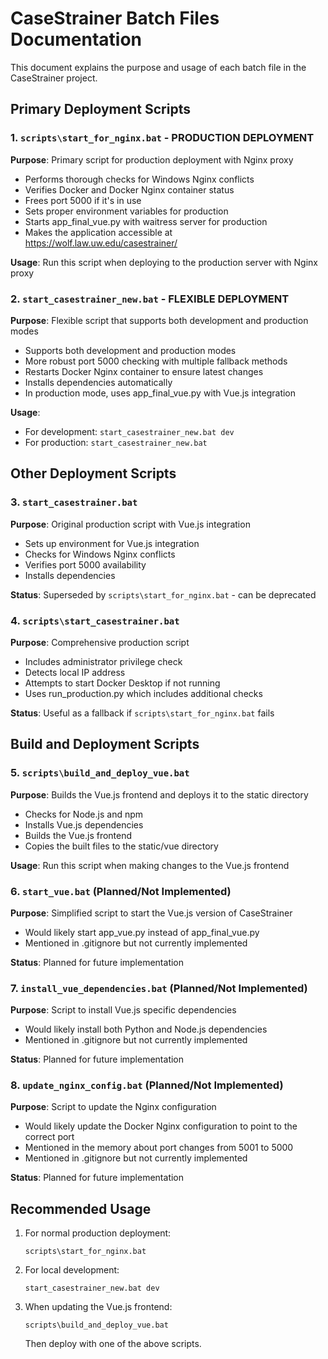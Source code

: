 # CaseStrainer Batch Files Documentation

This document explains the purpose and usage of each batch file in the CaseStrainer project.

## Primary Deployment Scripts

### 1. `scripts\start_for_nginx.bat` - PRODUCTION DEPLOYMENT
**Purpose**: Primary script for production deployment with Nginx proxy
- Performs thorough checks for Windows Nginx conflicts
- Verifies Docker and Docker Nginx container status
- Frees port 5000 if it's in use
- Sets proper environment variables for production
- Starts app_final_vue.py with waitress server for production
- Makes the application accessible at https://wolf.law.uw.edu/casestrainer/

**Usage**: Run this script when deploying to the production server with Nginx proxy

### 2. `start_casestrainer_new.bat` - FLEXIBLE DEPLOYMENT
**Purpose**: Flexible script that supports both development and production modes
- Supports both development and production modes
- More robust port 5000 checking with multiple fallback methods
- Restarts Docker Nginx container to ensure latest changes
- Installs dependencies automatically
- In production mode, uses app_final_vue.py with Vue.js integration

**Usage**: 
- For development: `start_casestrainer_new.bat dev`
- For production: `start_casestrainer_new.bat`

## Other Deployment Scripts

### 3. `start_casestrainer.bat`
**Purpose**: Original production script with Vue.js integration
- Sets up environment for Vue.js integration
- Checks for Windows Nginx conflicts
- Verifies port 5000 availability
- Installs dependencies

**Status**: Superseded by `scripts\start_for_nginx.bat` - can be deprecated

### 4. `scripts\start_casestrainer.bat`
**Purpose**: Comprehensive production script
- Includes administrator privilege check
- Detects local IP address
- Attempts to start Docker Desktop if not running
- Uses run_production.py which includes additional checks

**Status**: Useful as a fallback if `scripts\start_for_nginx.bat` fails

## Build and Deployment Scripts

### 5. `scripts\build_and_deploy_vue.bat`
**Purpose**: Builds the Vue.js frontend and deploys it to the static directory
- Checks for Node.js and npm
- Installs Vue.js dependencies
- Builds the Vue.js frontend
- Copies the built files to the static/vue directory

**Usage**: Run this script when making changes to the Vue.js frontend

### 6. `start_vue.bat` (Planned/Not Implemented)
**Purpose**: Simplified script to start the Vue.js version of CaseStrainer
- Would likely start app_vue.py instead of app_final_vue.py
- Mentioned in .gitignore but not currently implemented

**Status**: Planned for future implementation

### 7. `install_vue_dependencies.bat` (Planned/Not Implemented)
**Purpose**: Script to install Vue.js specific dependencies
- Would likely install both Python and Node.js dependencies
- Mentioned in .gitignore but not currently implemented

**Status**: Planned for future implementation

### 8. `update_nginx_config.bat` (Planned/Not Implemented)
**Purpose**: Script to update the Nginx configuration
- Would likely update the Docker Nginx configuration to point to the correct port
- Mentioned in the memory about port changes from 5001 to 5000
- Mentioned in .gitignore but not currently implemented

**Status**: Planned for future implementation

## Recommended Usage

1. For normal production deployment:
   ```
   scripts\start_for_nginx.bat
   ```

2. For local development:
   ```
   start_casestrainer_new.bat dev
   ```

3. When updating the Vue.js frontend:
   ```
   scripts\build_and_deploy_vue.bat
   ```
   Then deploy with one of the above scripts.
